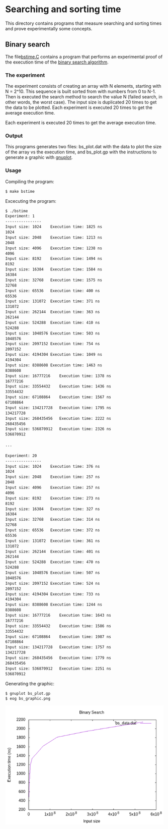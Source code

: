 # Searching and sorting time

This directory contains programs that measure searching and sorting times
and prove experimentally some concepts. 

## Binary search

The file[bstime.C](bstime.C) contains a program that performs an experimental
proof of the execution time of the
[binary search algorithm](https://en.wikipedia.org/wiki/Binary_search_algorithm).

### The experiment

The experiment consists of creating an array with N elements, starting with
N = 2^10. This sequence is built sorted from with numbers from 0 to N-1. Then
is executed the search method to search the value N (failed search, in other
words, the worst case). The input size is duplicated 20 times to get the data
to be plotted. Each experiment is executed 20 times to get the average execution
time.

Each experiment is executed 20 times to get the average execution time.

### Output

This programs generates two files: bs_plot.dat with the data to plot the size of
the array vs the execution time, and bs_plot.gp with the instructions to generate
a graphic with [gnuplot](http://www.gnuplot.info/).

### Usage

Compiling the program:

```bash
$ make bstime
```

Excecuting the program:

```bash
$ ./bstime
Experiment: 1
----------------
Input size: 1024	Execution time: 1825 ns
1024
Input size: 2048	Execution time: 1213 ns
2048
Input size: 4096	Execution time: 1238 ns
4096
Input size: 8192	Execution time: 1494 ns
8192
Input size: 16384	Execution time: 1584 ns
16384
Input size: 32768	Execution time: 1575 ns
32768
Input size: 65536	Execution time: 400 ns
65536
Input size: 131072	Execution time: 371 ns
131072
Input size: 262144	Execution time: 363 ns
262144
Input size: 524288	Execution time: 410 ns
524288
Input size: 1048576	Execution time: 503 ns
1048576
Input size: 2097152	Execution time: 754 ns
2097152
Input size: 4194304	Execution time: 1049 ns
4194304
Input size: 8388608	Execution time: 1463 ns
8388608
Input size: 16777216	Execution time: 1378 ns
16777216
Input size: 33554432	Execution time: 1436 ns
33554432
Input size: 67108864	Execution time: 1567 ns
67108864
Input size: 134217728	Execution time: 1795 ns
134217728
Input size: 268435456	Execution time: 2222 ns
268435456
Input size: 536870912	Execution time: 2326 ns
536870912

...

Experiment: 20
----------------
Input size: 1024	Execution time: 376 ns
1024
Input size: 2048	Execution time: 257 ns
2048
Input size: 4096	Execution time: 257 ns
4096
Input size: 8192	Execution time: 273 ns
8192
Input size: 16384	Execution time: 327 ns
16384
Input size: 32768	Execution time: 314 ns
32768
Input size: 65536	Execution time: 372 ns
65536
Input size: 131072	Execution time: 361 ns
131072
Input size: 262144	Execution time: 401 ns
262144
Input size: 524288	Execution time: 470 ns
524288
Input size: 1048576	Execution time: 507 ns
1048576
Input size: 2097152	Execution time: 524 ns
2097152
Input size: 4194304	Execution time: 733 ns
4194304
Input size: 8388608	Execution time: 1244 ns
8388608
Input size: 16777216	Execution time: 1643 ns
16777216
Input size: 33554432	Execution time: 1586 ns
33554432
Input size: 67108864	Execution time: 1987 ns
67108864
Input size: 134217728	Execution time: 1757 ns
134217728
Input size: 268435456	Execution time: 1779 ns
268435456
Input size: 536870912	Execution time: 2251 ns
536870912
```

Generating the graphic:

```bash
$ gnuplot bs_plot.gp
$ eog bs_graphic.png
```

![bs_graphic.png](graphics/bs_graphic.png)
